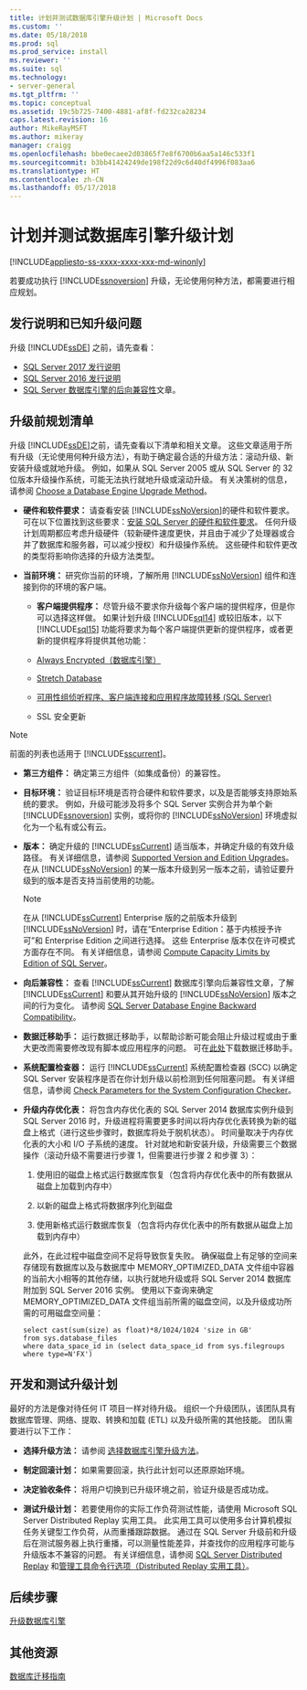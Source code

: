 ```yaml
---
title: 计划并测试数据库引擎升级计划 | Microsoft Docs
ms.custom: ''
ms.date: 05/18/2018
ms.prod: sql
ms.prod_service: install
ms.reviewer: ''
ms.suite: sql
ms.technology:
- server-general
ms.tgt_pltfrm: ''
ms.topic: conceptual
ms.assetid: 19c5b725-7400-4881-af8f-fd232ca28234
caps.latest.revision: 16
author: MikeRayMSFT
ms.author: mikeray
manager: craigg
ms.openlocfilehash: bbe0ecaee2d03865f7e8f6700b6aa5a146c533f1
ms.sourcegitcommit: b3bb41424249de198f22d9c6d40df4996f083aa6
ms.translationtype: HT
ms.contentlocale: zh-CN
ms.lasthandoff: 05/17/2018
---
```

# <a name="plan-and-test-the-database-engine-upgrade-plan"></a>计划并测试数据库引擎升级计划

[!INCLUDE[appliesto-ss-xxxx-xxxx-xxx-md-winonly](../../includes/appliesto-ss-xxxx-xxxx-xxx-md-winonly.md)]
  
 若要成功执行 [!INCLUDE[ssnoversion](../../includes/ssnoversion-md.md)] 升级，无论使用何种方法，都需要进行相应规划。  
  
## <a name="release-notes-and-known-upgrade-issues"></a>发行说明和已知升级问题  
 升级 [!INCLUDE[ssDE](../../includes/ssde-md.md)] 之前，请先查看：

- [SQL Server 2017 发行说明](../../sql-server/sql-server-2017-release-notes.md) 
- [SQL Server 2016 发行说明](../../sql-server/sql-server-2016-release-notes.md) 
- [SQL Server 数据库引擎的后向兼容性](../../database-engine/sql-server-database-engine-backward-compatibility.md)文章。  
  
## <a name="pre-upgrade-planning-checklist"></a>升级前规划清单  
 升级 [!INCLUDE[ssDE](../../includes/ssde-md.md)]之前，请先查看以下清单和相关文章。 这些文章适用于所有升级（无论使用何种升级方法），有助于确定最合适的升级方法：滚动升级、新安装升级或就地升级。 例如，如果从 SQL Server 2005 或从 SQL Server 的 32 位版本升级操作系统，可能无法执行就地升级或滚动升级。 有关决策树的信息，请参阅 [Choose a Database Engine Upgrade Method](../../database-engine/install-windows/choose-a-database-engine-upgrade-method.md)。  
  
-   **硬件和软件要求：** 请查看安装 [!INCLUDE[ssNoVersion](../../includes/ssnoversion-md.md)]的硬件和软件要求。 可在以下位置找到这些要求：[安装 SQL Server 的硬件和软件要求](../../sql-server/install/hardware-and-software-requirements-for-installing-sql-server.md)。 任何升级计划周期都应考虑升级硬件（较新硬件速度更快，并且由于减少了处理器或合并了数据库和服务器，可以减少授权）和升级操作系统。 这些硬件和软件更改的类型将影响你选择的升级方法类型。  
  
-   **当前环境：** 研究你当前的环境，了解所用 [!INCLUDE[ssNoVersion](../../includes/ssnoversion-md.md)] 组件和连接到你的环境的客户端。  
  
    -   **客户端提供程序：** 尽管升级不要求你升级每个客户端的提供程序，但是你可以选择这样做。 如果计划升级 [!INCLUDE[sql14](../../includes/sssql14-md.md)] 或较旧版本，以下 [!INCLUDE[sql15](../../includes/sssql15-md.md)] 功能将要求为每个客户端提供更新的提供程序，或者更新的提供程序将提供其他功能：  
  
       -   [Always Encrypted（数据库引擎）](../../relational-databases/security/encryption/always-encrypted-database-engine.md)  
  
       -   [Stretch Database](../../sql-server/stretch-database/stretch-database.md)  
  
       -   [可用性组侦听程序、客户端连接和应用程序故障转移 (SQL Server)](../../database-engine/availability-groups/windows/listeners-client-connectivity-application-failover.md)  
  
       -   SSL 安全更新  

   >[!NOTE]
   >前面的列表也适用于 [!INCLUDE[sscurrent](../../includes/sscurrent-md.md)]。
  
-   **第三方组件：** 确定第三方组件（如集成备份）的兼容性。  
  
-   **目标环境：** 验证目标环境是否符合硬件和软件要求，以及是否能够支持原始系统的要求。 例如，升级可能涉及将多个 SQL Server 实例合并为单个新 [!INCLUDE[ssnoversion](../../includes/ssnoversion-md.md)] 实例，或将你的 [!INCLUDE[ssNoVersion](../../includes/ssnoversion-md.md)] 环境虚拟化为一个私有或公有云。  
  
-   **版本：** 确定升级的 [!INCLUDE[ssCurrent](../../includes/ssnoversion-md.md)] 适当版本，并确定升级的有效升级路径。 有关详细信息，请参阅 [Supported Version and Edition Upgrades](../../database-engine/install-windows/supported-version-and-edition-upgrades.md)。 在从 [!INCLUDE[ssNoVersion](../../includes/ssnoversion-md.md)] 的某一版本升级到另一版本之前，请验证要升级到的版本是否支持当前使用的功能。  
  
    > [!NOTE]  
    >  在从 [!INCLUDE[ssCurrent](../../includes/ssnoversion-md.md)] Enterprise 版的之前版本升级到 [!INCLUDE[ssNoVersion](../../includes/ssnoversion-md.md)] 时，请在“Enterprise Edition：基于内核授予许可”和 Enterprise Edition 之间进行选择。 这些 Enterprise 版本仅在许可模式方面存在不同。 有关详细信息，请参阅 [Compute Capacity Limits by Edition of SQL Server](../../sql-server/compute-capacity-limits-by-edition-of-sql-server.md)。  
  
-   **向后兼容性：** 查看 [!INCLUDE[ssCurrent](../../includes/ssnoversion-md.md)] 数据库引擎向后兼容性文章，了解 [!INCLUDE[ssCurrent](../../includes/ssnoversion-md.md)] 和要从其开始升级的 [!INCLUDE[ssNoVersion](../../includes/ssnoversion-md.md)] 版本之间的行为变化。 请参阅 [SQL Server Database Engine Backward Compatibility](../../database-engine/sql-server-database-engine-backward-compatibility.md)。  
  
-   **数据迁移助手：** 运行数据迁移助手，以帮助诊断可能会阻止升级过程或由于重大更改而需要修改现有脚本或应用程序的问题。
    可在[此处](https://aka.ms/get-dma)下载数据迁移助手。  
  
-   **系统配置检查器：** 运行 [!INCLUDE[ssCurrent](../../includes/ssnoversion-md.md)] 系统配置检查器 (SCC) 以确定 SQL Server 安装程序是否在你计划升级以前检测到任何阻塞问题。 有关详细信息，请参阅 [Check Parameters for the System Configuration Checker](../../database-engine/install-windows/check-parameters-for-the-system-configuration-checker.md)。  
  
-   **升级内存优化表：** 将包含内存优化表的 SQL Server 2014 数据库实例升级到 SQL Server 2016 时，升级进程将需要更多时间以将内存优化表转换为新的磁盘上格式（进行这些步骤时，数据库将处于脱机状态）。   时间量取决于内存优化表的大小和 I/O 子系统的速度。 针对就地和新安装升级，升级需要三个数据操作（滚动升级不需要进行步骤 1，但需要进行步骤 2 和步骤 3）：  
  
    1.  使用旧的磁盘上格式运行数据库恢复（包含将内存优化表中的所有数据从磁盘上加载到内存中）  
  
    2.  以新的磁盘上格式将数据序列化到磁盘  
  
    3.  使用新格式运行数据库恢复（包含将内存优化表中的所有数据从磁盘上加载到内存中）  
  
     此外，在此过程中磁盘空间不足将导致恢复失败。 确保磁盘上有足够的空间来存储现有数据库以及与数据库中 MEMORY_OPTIMIZED_DATA 文件组中容器的当前大小相等的其他存储，以执行就地升级或将 SQL Server 2014 数据库附加到 SQL Server 2016 实例。 使用以下查询来确定 MEMORY_OPTIMIZED_DATA 文件组当前所需的磁盘空间，以及升级成功所需的可用磁盘空间量：  
  
    ```  
    select cast(sum(size) as float)*8/1024/1024 'size in GB'   
    from sys.database_files  
    where data_space_id in (select data_space_id from sys.filegroups where type=N'FX')  
    ```  
  
## <a name="develop-and-test-the-upgrade-plan"></a>开发和测试升级计划  
 最好的方法是像对待任何 IT 项目一样对待升级。 组织一个升级团队，该团队具有数据库管理、网络、提取、转换和加载 (ETL) 以及升级所需的其他技能。 团队需要进行以下工作：  
  
-   **选择升级方法：** 请参阅 [选择数据库引擎升级方法](../../database-engine/install-windows/choose-a-database-engine-upgrade-method.md)。  
  
-   **制定回滚计划：** 如果需要回滚，执行此计划可以还原原始环境。  
  
-   **决定验收条件：** 将用户切换到已升级环境之前，验证升级是否成功成。  
  
-   **测试升级计划：** 若要使用你的实际工作负荷测试性能，请使用 Microsoft SQL Server Distributed Replay 实用工具。 此实用工具可以使用多台计算机模拟任务关键型工作负荷，从而重播跟踪数据。 通过在 SQL Server 升级前和升级后在测试服务器上执行重播，可以测量性能差异，并查找你的应用程序可能与升级版本不兼容的问题。 有关详细信息，请参阅 [SQL Server Distributed Replay](../../tools/distributed-replay/sql-server-distributed-replay.md) 和[管理工具命令行选项（Distributed Replay 实用工具）](../../tools/distributed-replay/administration-tool-command-line-options-distributed-replay-utility.md)。  
  
## <a name="next-steps"></a>后续步骤  
[升级数据库引擎](../../database-engine/install-windows/upgrade-database-engine.md) 
  
## <a name="additional-resources"></a>其他资源 
[数据库迁移指南](https://aka.ms/datamigration)  